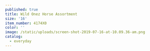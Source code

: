 ```yaml
---
published: true
title: Wild Onez Horse Assortment
size: '16'
item_number: 4174X0
color: ''
image: /static/uploads/screen-shot-2019-07-16-at-10.09.36-am.png
catalog:
  - everyday
---
```


